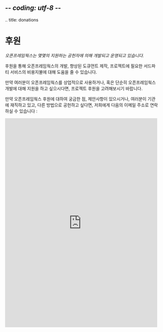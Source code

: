 ## -*- coding: utf-8 -*-
.. title: donations


<div class="page-left-medium">
<h1>후원</h1>

<em>오픈프레임웍스는 몇몇의 지원하는 공헌자에 의해 개발되고 운영되고 있습니다.</em>

<p>후원을 통해 오픈프레임웍스의 개발, 향상된 도큐먼트 제작, 프로젝트에 필요한 서드파티 서비스의 비용지불에 대해 도움을 줄 수 있습니다.</p>

<p>만약 여러분이 오픈프레임웍스를 상업적으로 사용하거나, 혹은 단순히 오픈프레임웍스 개발에 대해 지원을 하고 싶으시다면, 프로젝트 후원을 고려해보시기 바랍니다.</p>

<p>만약 오픈프레임웍스 후원에 대하여 궁금한 점, 제안사항이 있으시거나, 여러분이 기관에 재직하고 있고, 다른 방법으로 공헌하고 싶다면, 저희에게 다음의 이메일 주소로 연락하실 수 있습니다 :<script type="text/javascript" language="javascript">
<!--
$(document).ready(function(){
    window.setTimeout(function(){
      // Email obfuscator script 2.1 by Tim Williams, University of Arizona
      // Random encryption key feature coded by Andrew Moulden
      // This code is freeware provided these four comment lines remain intact
      // A wizard to generate this code is at http://www.jottings.com/obfuscator/
      coded = "4QvO7qQvP@QBMvU1OEMIQ1SP.ww"
      key = "BTobCRz1yjMsJfW6KIYmh2O4vcqltQuXGk9pg0PFUZr8VeExLN5HwD37AadnSi"
      shift=coded.length
      link=""
      for (i=0; i<coded.length; i++) {
        if (key.indexOf(coded.charAt(i))==-1) {
          ltr = coded.charAt(i)
          link += (ltr)
        }
        else {
          ltr = (key.indexOf(coded.charAt(i))-shift+key.length) % key.length
          link += (key.charAt(ltr))
        }
      }
      //$('a.donations_link').text(link);
      //$('a.donations_link').onclick(function(){window.location = "mailto:" + link});
      //$('a.donations_link').href="mailto:" + link
      $('span.donations_link').html("<a href='#' onclick='window.location=\"mailto:" + link + "\";'>" + link + "</a>");
    },500)
})
//-->
</script><span class="donations_link"></span></p>

</div>

<div class="page-right-narrow">
<div class="home-links">

<div class="donations">
<script src="https://donorbox.org/widget.js" paypalExpress="false"></script><iframe src="https://donorbox.org/embed/openframeworks-donations" height="685px" width="100%"
        style="max-width:500px; min-width:310px; max-height:none!important" seamless="seamless" name="donorbox" frameborder="0" scrolling="no" allowpaymentrequest></iframe>
</div>
</div>
</div>
